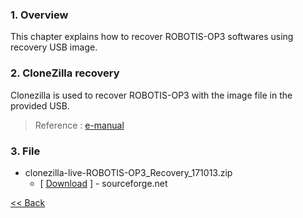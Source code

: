 ### 1. Overview
This chapter explains how to recover ROBOTIS-OP3 softwares using recovery USB image.

### 2. CloneZilla recovery  
Clonezilla is used to recover ROBOTIS-OP3 with the image file in the provided USB.  

> Reference : [e-manual]

### 3. File
* clonezilla-live-ROBOTIS-OP3_Recovery_171013.zip  
    * [ [Download](https://downloads.sourceforge.net/project/darwinop/Software/Main%20Controller/Recovery%20USB/clonezilla-live-ROBOTIS-OP3_Recovery_171013.zip?r=https%3A%2F%2Fsourceforge.net%2Fprojects%2Fdarwinop%2Ffiles%2FSoftware%2FMain%2520Controller%2FRecovery%2520USB%2F&ts=1508126998&use_mirror=netix) ] - sourceforge.net  


[&lt;&lt; Back](OP3-User's-Guide.md)

[e-manual]:http://support.robotis.com/en/product/darwin-op/operating/recovery/clonezilla_recovery.htm
